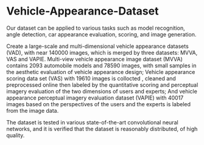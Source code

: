 # Vehicle-Appearance-Dataset
Our dataset can be applied to various tasks such as model recognition, angle detection, car appearance evaluation, scoring, and image generation.

Create a large-scale and multi-dimensional vehicle appearance datasets (VAD), with near 140000 images, which is merged by three datasets: MVVA, VAS and VAPIE. Multi-view vehicle appearance image dataset (MVVA) contains 2093 automobile models and 78590 images, with small samples in the aesthetic evaluation of vehicle appearance design; Vehicle appearance scoring data set (VAS) with 19610 images is collocted , cleaned and preprocessed online then labeled by the quantitative scoring and perceptual imagery evaluation of the two dimensions of users and experts; And vehicle appearance perceptual imagery evaluation dataset (VAPIE) with 40017 images based on the perspectives of the users and the experts is labeled from the image data. 

The dataset is tested in various state-of-the-art convolutional neural networks, and it is verified that the dataset is reasonably distributed, of high quality.

